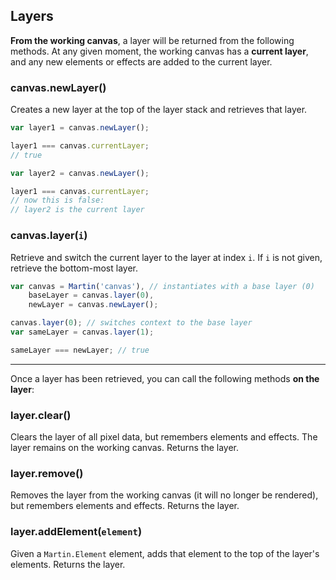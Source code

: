 ## Layers

**From the working canvas**, a layer will be returned from the following methods. At any given moment, the working canvas has a **current layer**, and any new elements or effects are added to the current layer.

### canvas.newLayer()

Creates a new layer at the top of the layer stack and retrieves that layer.

```js
var layer1 = canvas.newLayer();

layer1 === canvas.currentLayer;
// true

var layer2 = canvas.newLayer();

layer1 === canvas.currentLayer;
// now this is false:
// layer2 is the current layer
```

### canvas.layer(`i`)

Retrieve and switch the current layer to the layer at index `i`. If `i` is not given, retrieve the bottom-most layer.

```js
var canvas = Martin('canvas'), // instantiates with a base layer (0)
    baseLayer = canvas.layer(0),
    newLayer = canvas.newLayer();

canvas.layer(0); // switches context to the base layer
var sameLayer = canvas.layer(1);

sameLayer === newLayer; // true
```

<hr>

Once a layer has been retrieved, you can call the following methods **on the layer**:

### layer.clear()

Clears the layer of all pixel data, but remembers elements and effects. The layer remains on the working canvas. Returns the layer.

### layer.remove()

Removes the layer from the working canvas (it will no longer be rendered), but remembers elements and effects. Returns the layer.

### layer.addElement(`element`)

Given a `Martin.Element` element, adds that element to the top of the layer's elements. Returns the layer.
